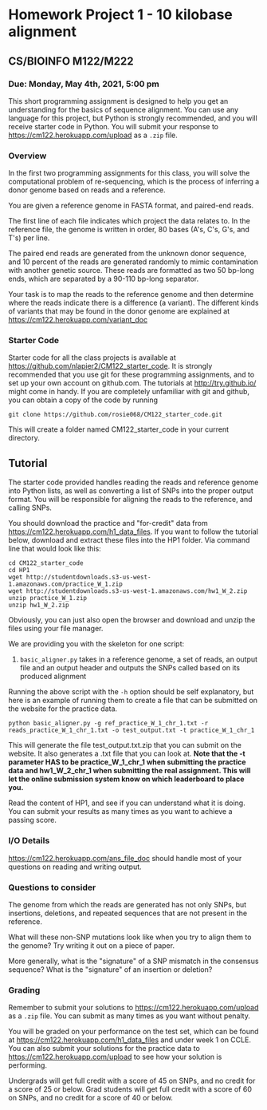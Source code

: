 # Homework Project 1 - 10 kilobase alignment

## CS/BIOINFO M122/M222

### Due: Monday, May 4th, 2021, 5:00 pm

This short programming assignment is designed to help you get an understanding for the basics of sequence alignment. You can use any language for this project, but Python is strongly recommended, and you will receive starter code in Python. You will submit your response to https://cm122.herokuapp.com/upload as a `.zip` file.

### Overview
In the first two programming assignments for this class, you will solve the computational problem of re-sequencing, which is the process of inferring a donor genome based on reads and a reference. 

You are given a reference genome in FASTA format, and paired-end reads.

The first line of each file indicates which project the data relates to. In the reference file, the genome is written in order, 80 bases (A's, C's, G's, and T's) per line.

The paired end reads are generated from the unknown donor sequence, and 10 percent of the reads are generated randomly to mimic contamination with another genetic source. These reads are formatted as two 50 bp-long ends, which are separated by a 90-110 bp-long separator. 

Your task is to map the reads to the reference genome and then determine where the reads indicate there is a difference (a variant). The different kinds of variants that may be found in the donor genome are explained at https://cm122.herokuapp.com/variant_doc

### Starter Code

Starter code for all the class projects is available at https://github.com/nlapier2/CM122_starter_code. It is strongly recommended that you use git for these programming assignments, and to set up your own account on github.com. The tutorials at http://try.github.io/ might come in handy. If you are completely unfamiliar with git and github, you can obtain a copy of the code by running
```
git clone https://github.com/rosie068/CM122_starter_code.git
```
This will create a folder named CM122_starter_code in your current directory.

## Tutorial
The starter code provided handles reading the reads and reference genome into Python lists, as well as converting a list of SNPs into the proper output format. You will be responsible for aligning the reads to the reference, and calling SNPs.

You should download the practice and "for-credit" data from https://cm122.herokuapp.com/h1_data_files. If you want to follow the tutorial below, download and extract these files into the HP1 folder. Via command line that would look like this:
```
cd CM122_starter_code
cd HP1
wget http://studentdownloads.s3-us-west-1.amazonaws.com/practice_W_1.zip
wget http://studentdownloads.s3-us-west-1.amazonaws.com/hw1_W_2.zip
unzip practice_W_1.zip
unzip hw1_W_2.zip
```

Obviously, you can just also open the browser and download and unzip the files using your file manager.

We are providing you with the skeleton for one script:
1. `basic_aligner.py` takes in a reference genome, a set of reads, an output file and an output header and outputs the SNPs called based on its produced alignment

Running the above script with the `-h` option should be self explanatory, but here is an example of running them to create a file that can be submitted on the website for the practice data.

```
python basic_aligner.py -g ref_practice_W_1_chr_1.txt -r reads_practice_W_1_chr_1.txt -o test_output.txt -t practice_W_1_chr_1
```

This will generate the file test_output.txt.zip that you can submit on the website. It also generates a .txt file that you can look at. **Note that the -t parameter HAS to be practice_W_1_chr_1 when submitting the practice data and hw1_W_2_chr_1 when submitting the real assignment. This will let the online submission system know on which leaderboard to place you.**

Read the content of HP1, and see if you can understand what it is doing. You can submit your results as many times as you want to achieve a passing score.

### I/O Details
https://cm122.herokuapp.com/ans_file_doc should handle most of your questions on reading and writing output.

### Questions to consider
The genome from which the reads are generated has not only SNPs, but insertions, deletions, and repeated sequences that are not present in the reference. 

What will these non-SNP mutations look like when you try to align them to the genome? Try writing it out on a piece of paper. 

More generally, what is the "signature" of a SNP mismatch in the consensus sequence?  What is the "signature" of an insertion or deletion?


### Grading

Remember to submit your solutions to https://cm122.herokuapp.com/upload as a `.zip` file. You can submit as many times as you want without penalty.

You will be graded on your performance on the test set, which can be found at https://cm122.herokuapp.com/h1_data_files and under week 1 on CCLE. You can also submit your solutions for the practice data to https://cm122.herokuapp.com/upload to see how your solution is performing.

Undergrads will get full credit with a score of 45 on SNPs, and no credit for a score of 25 or below.  Grad students will get full credit with a score of 60 on SNPs, and no credit for a score of 40 or below.
